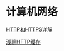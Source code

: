 # 计算机网络

[HTTP和HTTPS详解](https://juejin.im/post/5af557a3f265da0b9265a498)

[浅聊HTTP缓存](https://juejin.im/post/5bf3c28ee51d4514df5b7625)